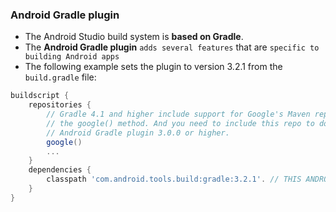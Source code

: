 ### Android Gradle plugin

- The Android Studio build system is **based on Gradle**.
- The **Android Gradle plugin** `adds several features` that are `specific to building Android apps`
- The following example sets the plugin to version 3.2.1 from the `build.gradle` file:

```gradle
buildscript {
    repositories {
        // Gradle 4.1 and higher include support for Google's Maven repo using
        // the google() method. And you need to include this repo to download
        // Android Gradle plugin 3.0.0 or higher.
        google()
        ...
    }
    dependencies {
        classpath 'com.android.tools.build:gradle:3.2.1'. // THIS ANDROID PROJECT USE GRADEL PLUGIN 3.2.1
    }
}
```
